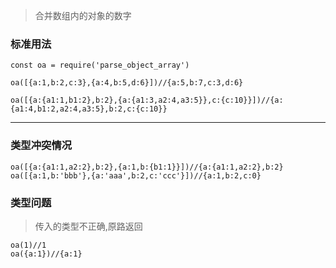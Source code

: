 > 合并数组内的对象的数字

### 标准用法

```
const oa = require('parse_object_array')

oa([{a:1,b:2,c:3},{a:4,b:5,d:6}])//{a:5,b:7,c:3,d:6}

oa([{a:{a1:1,b1:2},b:2},{a:{a1:3,a2:4,a3:5}},c:{c:10}}])//{a:{a1:4,b1:2,a2:4,a3:5},b:2,c:{c:10}}

```
---
### 类型冲突情况
```
oa([{a:{a1:1,a2:2},b:2},{a:1,b:{b1:1}}])//{a:{a1:1,a2:2},b:2}
oa([{a:1,b:'bbb'},{a:'aaa',b:2,c:'ccc'}])//{a:1,b:2,c:0}
```

### 类型问题
> 传入的类型不正确,原路返回
```
oa(1)//1
oa({a:1})//{a:1}
```
